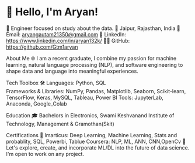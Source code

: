 # 👋 Hello, I'm Aryan! 

🚀 Engineer focused on study about the data.
📍 Jaipur, Rajasthan, India
📧 Email: aryangautam21350@gmail.com
🔗 LinkedIn: https://www.linkedin.com/in/aryan132k/
👨‍💻 GitHub: https://github.com/Gtm1aryan

About Me 🌐
I am a recent graduate, I combine my passion for machine learning, natural language processing (NLP), and software engineering to shape data and language into meaningful experiences.

Tech Toolbox 🛠️
Languages: Python, SQL  
Frameworks & Libraries: NumPy, Pandas, Matplotlib, Seaborn, Scikit-learn, TensorFlow, Keras, MySQL, Tableau, Power BI
Tools: JupyterLab, Anaconda, Google_Colab
                          
Education 🎓
Bachelors in Electronics, Swami Keshvanand Institute of Technology, Management & Gramothan(Skit)

Certifications 📜
Imarticus: Deep Learning, Machine Learning, Stats and probablity, SQL, Powerbi, Tablue
Coursera: NLP, ML, ANN, CNN,OpenCv
🔗 Let's explore, create, and incorporate ML/DL into the future of data science. I'm open to work on any project. 

